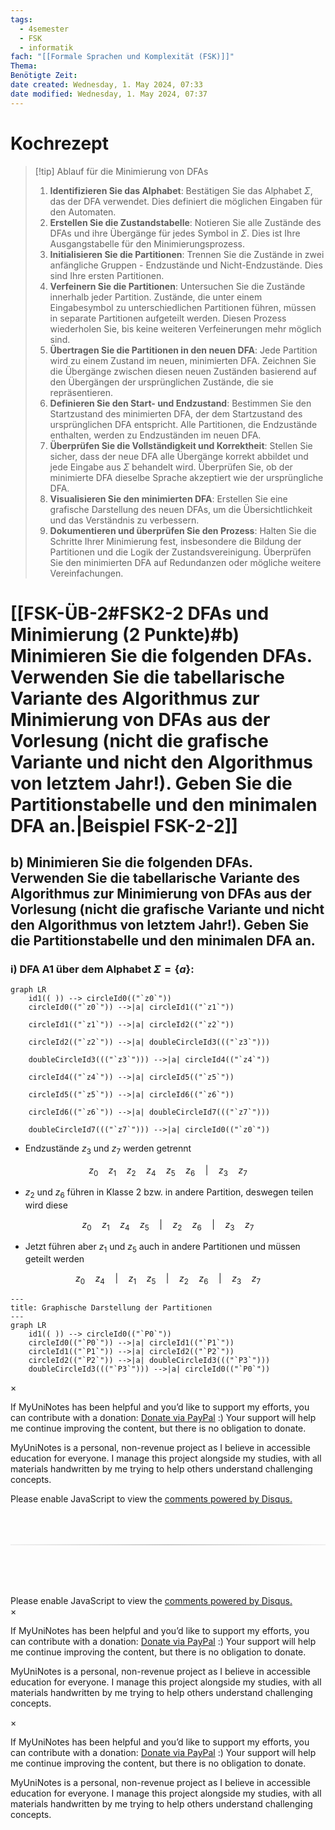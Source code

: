 ```yaml
---
tags:
  - 4semester
  - FSK
  - informatik
fach: "[[Formale Sprachen und Komplexität (FSK)]]"
Thema:
Benötigte Zeit:
date created: Wednesday, 1. May 2024, 07:33
date modified: Wednesday, 1. May 2024, 07:37
---
```


# Kochrezept

> [!tip] Ablauf für die Minimierung von DFAs
>
> 1. **Identifizieren Sie das Alphabet**: Bestätigen Sie das Alphabet $\Sigma$, das der DFA verwendet. Dies definiert die möglichen Eingaben für den Automaten.
> 2. **Erstellen Sie die Zustandstabelle**: Notieren Sie alle Zustände des DFAs und ihre Übergänge für jedes Symbol in $\Sigma$. Dies ist Ihre Ausgangstabelle für den Minimierungsprozess.
> 3. **Initialisieren Sie die Partitionen**: Trennen Sie die Zustände in zwei anfängliche Gruppen - Endzustände und Nicht-Endzustände. Dies sind Ihre ersten Partitionen.
> 4. **Verfeinern Sie die Partitionen**: Untersuchen Sie die Zustände innerhalb jeder Partition. Zustände, die unter einem Eingabesymbol zu unterschiedlichen Partitionen führen, müssen in separate Partitionen aufgeteilt werden. Diesen Prozess wiederholen Sie, bis keine weiteren Verfeinerungen mehr möglich sind.
> 5. **Übertragen Sie die Partitionen in den neuen DFA**: Jede Partition wird zu einem Zustand im neuen, minimierten DFA. Zeichnen Sie die Übergänge zwischen diesen neuen Zuständen basierend auf den Übergängen der ursprünglichen Zustände, die sie repräsentieren.
> 6. **Definieren Sie den Start- und Endzustand**: Bestimmen Sie den Startzustand des minimierten DFA, der dem Startzustand des ursprünglichen DFA entspricht. Alle Partitionen, die Endzustände enthalten, werden zu Endzuständen im neuen DFA.
> 7. **Überprüfen Sie die Vollständigkeit und Korrektheit**: Stellen Sie sicher, dass der neue DFA alle Übergänge korrekt abbildet und jede Eingabe aus $\Sigma$ behandelt wird. Überprüfen Sie, ob der minimierte DFA dieselbe Sprache akzeptiert wie der ursprüngliche DFA.
> 8. **Visualisieren Sie den minimierten DFA**: Erstellen Sie eine grafische Darstellung des neuen DFAs, um die Übersichtlichkeit und das Verständnis zu verbessern.
> 9. **Dokumentieren und überprüfen Sie den Prozess**: Halten Sie die Schritte Ihrer Minimierung fest, insbesondere die Bildung der Partitionen und die Logik der Zustandsvereinigung. Überprüfen Sie den minimierten DFA auf Redundanzen oder mögliche weitere Vereinfachungen.

# [[FSK-ÜB-2#FSK2-2 DFAs und Minimierung (2 Punkte)#b) Minimieren Sie die folgenden DFAs. Verwenden Sie die tabellarische Variante des Algorithmus zur Minimierung von DFAs aus der Vorlesung (nicht die grafische Variante und nicht den Algorithmus von letztem Jahr!). Geben Sie die Partitionstabelle und den minimalen DFA an.|Beispiel FSK-2-2]]

## b) Minimieren Sie die folgenden DFAs. Verwenden Sie die tabellarische Variante des Algorithmus zur Minimierung von DFAs aus der Vorlesung (nicht die grafische Variante und nicht den Algorithmus von letztem Jahr!). Geben Sie die Partitionstabelle und den minimalen DFA an.

### i) DFA A1 über dem Alphabet $Σ = \{a\}$:

```mermaid
graph LR
	id1(( )) --> circleId0(("`z0`"))
    circleId0(("`z0`")) -->|a| circleId1(("`z1`"))

    circleId1(("`z1`")) -->|a| circleId2(("`z2`"))

    circleId2(("`z2`")) -->|a| doubleCircleId3((("`z3`")))

    doubleCircleId3((("`z3`"))) -->|a| circleId4(("`z4`"))

    circleId4(("`z4`")) -->|a| circleId5(("`z5`"))

    circleId5(("`z5`")) -->|a| circleId6(("`z6`"))

    circleId6(("`z6`")) -->|a| doubleCircleId7((("`z7`")))

    doubleCircleId7((("`z7`"))) -->|a| circleId0(("`z0`"))
```

- Endzustände $z_3$ und $z_7$ werden getrennt

$$
z_0 \quad z_1 \quad z_2  \quad z_4 \quad z_5 \quad z_{6}\quad |\quad z_3 \quad z_7
$$

- $z_2$ und $z_6$ führen in Klasse 2 bzw. in andere Partition, deswegen teilen wird diese

$$
z_0 \quad z_1  \quad z_4 \quad z_{5}\quad | \quad z_{2} \quad z_{6}\quad |\quad z_3 \quad z_7
$$

- Jetzt führen aber $z_{1}$ und $z_{5}$ auch in andere Partitionen und müssen geteilt werden

$$
z_0  \quad z_{4}\quad| \quad z_{1} \quad z_{5}\quad | \quad z_{2} \quad z_{6}\quad |\quad z_3 \quad z_7
$$

```mermaid
---
title: Graphische Darstellung der Partitionen
---
graph LR
    id1(( )) --> circleId0(("`P0`"))
    circleId0(("`P0`")) -->|a| circleId1(("`P1`"))
    circleId1(("`P1`")) -->|a| circleId2(("`P2`"))
    circleId2(("`P2`")) -->|a| doubleCircleId3((("`P3`")))
    doubleCircleId3((("`P3`"))) -->|a| circleId0(("`P0`"))
```

<!-- Modal START -->
<div id="myModal" class="modal">
  <div class="modal-content">
    <span id="closeModal" class="close">&times;</span>
    <p class="modal-text">
      If MyUniNotes has been helpful and you’d like to support my efforts, <span class="modal-highlight"> you can contribute with a donation: <a class="modal-dono-link" href="https://paypal.me/myuninotes4u">Donate via PayPal</a> :) </span> Your support will help me continue improving the content, but there is no obligation to donate.
    </p>
    <p class="modal-text">
      <span class="modal-highlight">MyUniNotes is a personal, non-revenue project as I believe in accessible education for everyone.</span> I manage this project alongside my studies, with all materials handwritten by me trying to help others understand challenging concepts.
    </p>
  </div>
</div>

<script>
  // JavaScript to display the modal on page load
  document.addEventListener('DOMContentLoaded', function() {
    // Generate a random number between 1 and 1
    // Wanted it to load with a adjustable probability for every page load but did not work, as DOM is loaded only once. Therefore now loading it every time website is visited and DOM is loaded.
    const randomNumber = Math.floor(Math.random() * 1) + 1; 
    // console.log(randomNumber)
    if (randomNumber === 1) {
      setTimeout(function() {
        const modal = document.getElementById('myModal');
        if (modal) {
          modal.classList.add('show');
        }
      }, 1000); // Adjust the delay as needed

      const closeModal = document.getElementById('closeModal');
      if (closeModal) {
        closeModal.addEventListener('click', function() {
          const modal = document.getElementById('myModal');
          if (modal) {
            modal.classList.remove('show');
          }
        });
      }
    } else {
      // Ensure the modal is hidden if the random number is not 1
      const modal = document.getElementById('myModal');
      if (modal) {
        modal.style.display = 'none';
      }
    }
  });
</script>
<!-- Modal END -->

<!-- DISQUS SCRIPT COMMENT START -->

<!-- DISQUS RECOMMENDATION START -->

<div id="disqus_recommendations"></div>

<script> 
(function() { // REQUIRED CONFIGURATION VARIABLE: EDIT THE SHORTNAME BELOW
var d = document, s = d.createElement('script'); // IMPORTANT: Replace EXAMPLE with your forum shortname!
s.src = 'https://myuninotes.disqus.com/recommendations.js'; s.setAttribute('data-timestamp', +new Date());
(d.head || d.body).appendChild(s);
})();
</script>
<noscript>
Please enable JavaScript to view the 
<a href="https://disqus.com/?ref_noscript" rel="nofollow">
comments powered by Disqus.
</a>
</noscript>

<!-- DISQUS RECOMMENDATION END -->

<hr style="border: none; height: 2px; background: linear-gradient(to right, #f0f0f0, #ccc, #f0f0f0); margin-top: 4rem; margin-bottom: 5rem;">
<div id="disqus_thread"></div>
<script>
    /**
    *  RECOMMENDED CONFIGURATION VARIABLES: EDIT AND UNCOMMENT THE SECTION BELOW TO INSERT DYNAMIC VALUES FROM YOUR PLATFORM OR CMS.
    *  LEARN WHY DEFINING THESE VARIABLES IS IMPORTANT: https://disqus.com/admin/universalcode/#configuration-variables    */
    /*
    var disqus_config = function () {
    this.page.url = PAGE_URL;  // Replace PAGE_URL with your page's canonical URL variable
    this.page.identifier = PAGE_IDENTIFIER; // Replace PAGE_IDENTIFIER with your page's unique identifier variable
    };
    */
    (function() { // DON'T EDIT BELOW THIS LINE
    var d = document, s = d.createElement('script');
    s.src = 'https://myuninotes.disqus.com/embed.js';
    s.setAttribute('data-timestamp', +new Date());
    (d.head || d.body).appendChild(s);
    })();
</script>
<noscript>Please enable JavaScript to view the <a href="https://disqus.com/?ref_noscript">comments powered by Disqus.</a></noscript>

<!-- DISQUS SCRIPT COMMENT END -->

<!-- Modal START -->
<div id="myModal" class="modal">
  <div class="modal-content">
    <span id="closeModal" class="close">&times;</span>
    <p class="modal-text">
      If MyUniNotes has been helpful and you’d like to support my efforts, <span class="modal-highlight"> you can contribute with a donation: <a class="modal-dono-link" href="https://paypal.me/myuninotes4u">Donate via PayPal</a> :) </span> Your support will help me continue improving the content, but there is no obligation to donate.
    </p>
    <p class="modal-text">
      <span class="modal-highlight">MyUniNotes is a personal, non-revenue project as I believe in accessible education for everyone.</span> I manage this project alongside my studies, with all materials handwritten by me trying to help others understand challenging concepts.
    </p>
  </div>
</div>

<script>
  // JavaScript to display the modal on page load
  document.addEventListener('DOMContentLoaded', function() {
    // Generate a random number between 1 and 1
    // Wanted it to load with a adjustable probability for every page load but did not work, as DOM is loaded only once. Therefore now loading it every time website is visited and DOM is loaded.
    const randomNumber = Math.floor(Math.random() * 1) + 1; 
    // console.log(randomNumber)
    if (randomNumber === 1) {
      setTimeout(function() {
        const modal = document.getElementById('myModal');
        if (modal) {
          modal.classList.add('show');
        }
      }, 1000); // Adjust the delay as needed

      const closeModal = document.getElementById('closeModal');
      if (closeModal) {
        closeModal.addEventListener('click', function() {
          const modal = document.getElementById('myModal');
          if (modal) {
            modal.classList.remove('show');
          }
        });
      }
    } else {
      // Ensure the modal is hidden if the random number is not 1
      const modal = document.getElementById('myModal');
      if (modal) {
        modal.style.display = 'none';
      }
    }
  });
</script>
<!-- Modal END -->

<!-- Modal START -->
<div id="myModal" class="modal">
  <div class="modal-content">
    <span id="closeModal" class="close">&times;</span>
    <p class="modal-text">
      If MyUniNotes has been helpful and you’d like to support my efforts, <span class="modal-highlight"> you can contribute with a donation: <a class="modal-dono-link" href="https://paypal.me/myuninotes4u">Donate via PayPal</a> :) </span> Your support will help me continue improving the content, but there is no obligation to donate.
    </p>
    <p class="modal-text">
      <span class="modal-highlight">MyUniNotes is a personal, non-revenue project as I believe in accessible education for everyone.</span> I manage this project alongside my studies, with all materials handwritten by me trying to help others understand challenging concepts.
    </p>
  </div>
</div>

<script>
  // JavaScript to display the modal on page load
  document.addEventListener('DOMContentLoaded', function() {
    // Generate a random number between 1 and 1
    // Wanted it to load with a adjustable probability for every page load but did not work, as DOM is loaded only once. Therefore now loading it every time website is visited and DOM is loaded.
    const randomNumber = Math.floor(Math.random() * 1) + 1; 
    // console.log(randomNumber)
    if (randomNumber === 1) {
      setTimeout(function() {
        const modal = document.getElementById('myModal');
        if (modal) {
          modal.classList.add('show');
        }
      }, 1000); // Adjust the delay as needed

      const closeModal = document.getElementById('closeModal');
      if (closeModal) {
        closeModal.addEventListener('click', function() {
          const modal = document.getElementById('myModal');
          if (modal) {
            modal.classList.remove('show');
          }
        });
      }
    } else {
      // Ensure the modal is hidden if the random number is not 1
      const modal = document.getElementById('myModal');
      if (modal) {
        modal.style.display = 'none';
      }
    }
  });
</script>
<!-- Modal END -->
